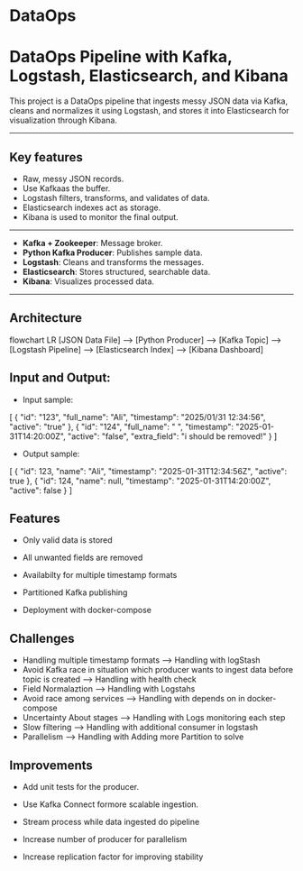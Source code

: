 # DataOps

# DataOps Pipeline with Kafka, Logstash, Elasticsearch, and Kibana

This project is a DataOps pipeline that ingests messy JSON data via Kafka, cleans and normalizes it using Logstash, and stores it into Elasticsearch for visualization through Kibana.

---

## Key features

- Raw, messy JSON records.
- Use Kafkaas the buffer.
- Logstash filters, transforms, and validates of data.
- Elasticsearch indexes act as  storage.
- Kibana is used to monitor the final output.

---

- **Kafka + Zookeeper**: Message broker.
- **Python Kafka Producer**: Publishes sample data.
- **Logstash**: Cleans and transforms the messages.
- **Elasticsearch**: Stores structured, searchable data.
- **Kibana**: Visualizes processed data.

---

## Architecture

flowchart LR
    [JSON Data File] --> [Python Producer] --> [Kafka Topic] --> [Logstash Pipeline] --> [Elasticsearch Index] --> [Kibana Dashboard]

## Input and Output:

- Input sample:
  
[
  {
    "id": "123",
    "full_name": "Ali",
    "timestamp": "2025/01/31 12:34:56",
    "active": "true"
  },
  {
    "id": "124",
    "full_name": " ",
    "timestamp": "2025-01-31T14:20:00Z",
    "active": "false",
    "extra_field": "i should be removed!"
  }
]

- Output sample:

[
  {
    "id": 123,
    "name": "Ali",
    "timestamp": "2025-01-31T12:34:56Z",
    "active": true
  },
  {
    "id": 124,
    "name": null,
    "timestamp": "2025-01-31T14:20:00Z",
    "active": false
  }
]

## Features

- Only valid data is stored

- All unwanted fields are removed

- Availabilty for multiple timestamp formats

- Partitioned Kafka publishing

- Deployment with docker-compose

## Challenges

 - Handling multiple timestamp formats --> Handling with logStash
 - Avoid Kafka race in situation which producer wants to ingest data before topic is created --> Handling with health check
 - Field Normalaztion --> Handling with Logstahs 
 - Avoid race among services --> Handling with depends on in docker-compose
 - Uncertainty About stages --> Handling with Logs monitoring each step
 - Slow filtering --> Handling with additional consumer in logstash 
 - Parallelism --> Handling with Adding more Partition to solve 

 ## Improvements
  
  - Add unit tests for the producer.

  - Use Kafka Connect formore scalable ingestion.

  - Stream process while data ingested do pipeline

  - Increase number of producer for parallelism
  
  - Increase replication factor for improving stability  




